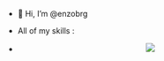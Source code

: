 - 👋 Hi, I’m @enzobrg


- All of my skills :
- <p align="center">
  <a href="https://skillicons.dev">
    <img src="https://skillicons.dev/icons?i=git,bash,linux,nginx,idea,docker,regex,php,py,js,react,html,css,sass,mongodb,mysql,bootstrap,discord,ts&perline=5" />
  </a>
</p>

<!---
enzobrg/enzobrg is a ✨ special ✨ repository because its `README.md` (this file) appears on your GitHub profile.
You can click the Preview link to take a look at your changes.
--->
